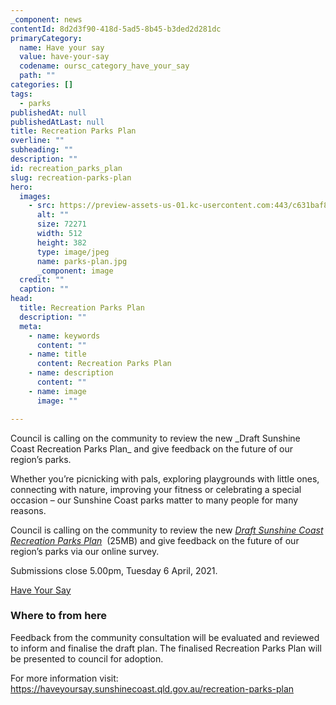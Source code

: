 ```yaml
---
_component: news
contentId: 8d2d3f90-418d-5ad5-8b45-b3ded2d281dc
primaryCategory:
  name: Have your say
  value: have-your-say
  codename: oursc_category_have_your_say
  path: ""
categories: []
tags:
  - parks
publishedAt: null
publishedAtLast: null
title: Recreation Parks Plan
overline: ""
subheading: ""
description: ""
id: recreation_parks_plan
slug: recreation-parks-plan
hero:
  images:
    - src: https://preview-assets-us-01.kc-usercontent.com:443/c631baf8-1b46-001f-580c-d0001b68b4a8/26c2bd96-3d8b-4f4e-a2bc-f095c663f182/parks-plan.jpg
      alt: ""
      size: 72271
      width: 512
      height: 382
      type: image/jpeg
      name: parks-plan.jpg
      _component: image
  credit: ""
  caption: ""
head:
  title: Recreation Parks Plan
  description: ""
  meta:
    - name: keywords
      content: ""
    - name: title
      content: Recreation Parks Plan
    - name: description
      content: ""
    - name: image
      image: ""

---
```

Council is calling on the community to review the new \_Draft Sunshine Coast Recreation Parks Plan\_ and give feedback on the future of our region’s parks.

Whether you’re picnicking with pals, exploring playgrounds with little ones, connecting with nature, improving your fitness or celebrating a special occasion – our Sunshine Coast parks matter to many people for many reasons.

Council is calling on the community to review the new [*Draft Sunshine Coast Recreation Parks Plan*](https://haveyoursay.sunshinecoast.qld.gov.au/66085/widgets/327281/documents/194125)
 (25MB) and give feedback on the future of our region’s parks via our online survey.

Submissions close 5.00pm, Tuesday 6 April, 2021.

[Have Your Say](https://haveyoursay.sunshinecoast.qld.gov.au/recreation-parks-plan)


### Where to from here

Feedback from the community consultation will be evaluated and reviewed to inform and finalise the draft plan. The finalised Recreation Parks Plan will be presented to council for adoption.

For more information visit: <https://haveyoursay.sunshinecoast.qld.gov.au/recreation-parks-plan>

